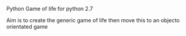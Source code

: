 Python Game of life for python 2.7

Aim is to create the generic game of life then move this to an objecto orientated game


